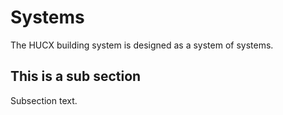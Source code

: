 # Systems

The HUCX building system is designed as a system of systems.

## This is a sub section

Subsection text.